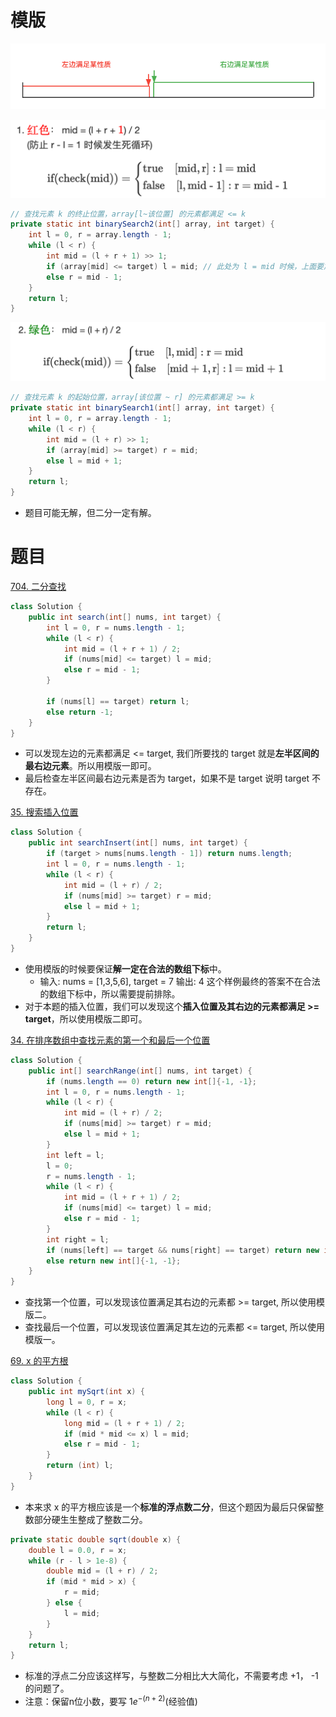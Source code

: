 # 模版
![](./fig/binary_search.png)


![](./fig/red.png)
```Java
// 查找元素 k 的终止位置，array[l~该位置] 的元素都满足 <= k
private static int binarySearch2(int[] array, int target) {
    int l = 0, r = array.length - 1;
    while (l < r) {
        int mid = (l + r + 1) >> 1;
        if (array[mid] <= target) l = mid; // 此处为 l = mid 时候，上面要加 1
        else r = mid - 1;
    }
    return l;
}
```

![](./fig/green.png)
```Java
// 查找元素 k 的起始位置，array[该位置 ~ r] 的元素都满足 >= k
private static int binarySearch1(int[] array, int target) {
    int l = 0, r = array.length - 1;
    while (l < r) {
        int mid = (l + r) >> 1;
        if (array[mid] >= target) r = mid;
        else l = mid + 1;
    }
    return l;
}
```
- 题目可能无解，但二分一定有解。

# 题目
[704. 二分查找](https://leetcode-cn.com/problems/binary-search/)
```Java
class Solution {
    public int search(int[] nums, int target) {
        int l = 0, r = nums.length - 1;
        while (l < r) {
            int mid = (l + r + 1) / 2;
            if (nums[mid] <= target) l = mid;
            else r = mid - 1;
        }

        if (nums[l] == target) return l;
        else return -1;
    }
}
```
- 可以发现左边的元素都满足 <= target, 我们所要找的 target 就是**左半区间的最右边元素**。所以用模版一即可。
- 最后检查左半区间最右边元素是否为 target，如果不是 target 说明 target 不存在。

[35. 搜索插入位置](https://leetcode-cn.com/problems/search-insert-position/)
```Java
class Solution {
    public int searchInsert(int[] nums, int target) {
        if (target > nums[nums.length - 1]) return nums.length;
        int l = 0, r = nums.length - 1;
        while (l < r) {
            int mid = (l + r) / 2;
            if (nums[mid] >= target) r = mid;
            else l = mid + 1;
        }
        return l;
    }
}
```

- 使用模版的时候要保证**解一定在合法的数组下标**中。
    - 输入: nums = [1,3,5,6], target = 7
    输出: 4 
    这个样例最终的答案不在合法的数组下标中，所以需要提前排除。
- 对于本题的插入位置，我们可以发现这个**插入位置及其右边的元素都满足 >= target**，所以使用模版二即可。

[34. 在排序数组中查找元素的第一个和最后一个位置](https://leetcode-cn.com/problems/find-first-and-last-position-of-element-in-sorted-array/)

```Java
class Solution {
    public int[] searchRange(int[] nums, int target) {
        if (nums.length == 0) return new int[]{-1, -1};
        int l = 0, r = nums.length - 1;
        while (l < r) {
            int mid = (l + r) / 2;
            if (nums[mid] >= target) r = mid;
            else l = mid + 1;
        }
        int left = l;
        l = 0;
        r = nums.length - 1;
        while (l < r) {
            int mid = (l + r + 1) / 2;
            if (nums[mid] <= target) l = mid;
            else r = mid - 1;
        }
        int right = l;
        if (nums[left] == target && nums[right] == target) return new int[]{left, right};
        else return new int[]{-1, -1};
    }
}
```
- 查找第一个位置，可以发现该位置满足其右边的元素都 >= target, 所以使用模版二。
- 查找最后一个位置，可以发现该位置满足其左边的元素都 <= target, 所以使用模版一。

[69. x 的平方根](https://leetcode-cn.com/problems/sqrtx/)

```Java
class Solution {
    public int mySqrt(int x) {
        long l = 0, r = x;
        while (l < r) {
            long mid = (l + r + 1) / 2;
            if (mid * mid <= x) l = mid;
            else r = mid - 1;
        }
        return (int) l;
    }
}
```
- 本来求 x 的平方根应该是一个**标准的浮点数二分**，但这个题因为最后只保留整数部分硬生生整成了整数二分。

```Java
private static double sqrt(double x) {
    double l = 0.0, r = x;
    while (r - l > 1e-8) {
        double mid = (l + r) / 2;
        if (mid * mid > x) {
            r = mid;
        } else {
            l = mid;
        }
    }
    return l;
}
```
- 标准的浮点二分应该这样写，与整数二分相比大大简化，不需要考虑 +1， -1 的问题了。
- 注意：保留n位小数，要写 $1e^{-(n + 2)}$(经验值)



